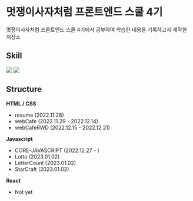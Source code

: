 # 멋쟁이사자처럼 프론트엔드 스쿨 4기

멋쟁이사자처럼 프론트엔드 스쿨 4기에서 공부하여 학습한 내용을 기록하고자 제작한 저장소

## Skill

<span>
  <img src="https://img.shields.io/badge/-HTML-%23E34F26?style=for-the-badge&logo=HTML5&logoColor=black">
  <img src="https://img.shields.io/badge/-CSS-%231572B6?style=for-the-badge&logo=CSS3&logoColor=black">
</span>

## Structure

**HTML / CSS**

- resume (2022.11.28)
- webCafe (2022.11.29 - 2022.12.14)
- webCafeRWD (2022.12.15 - 2022.12.21)

**Javascript**

- CORE-JAVASCRIPT (2022.12.27 - )
- Lotto (2023.01.02)
- LetterCount (2023.01.02)
- StarCraft (2023.01.02)

**React**

- Not yet
